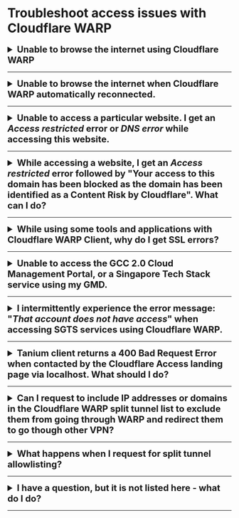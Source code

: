 # Troubleshoot access issues with Cloudflare WARP


<details>
<summary style="font-size:20px;font-weight:bold"> Unable to browse the internet using Cloudflare WARP</summary>

Check if you are connected to any VPN. If you are still connected to your VPN, you may not be able to access the internet as it conflicts with your DNS resolver configuration. 

**To resolve this** 

1. Disconnect from your VPN.
2. Make sure only Cloudflare WARP is connected.

</details>
     <hr />

<details>
<summary style="font-size:20px;font-weight:bold">Unable to browse the internet when Cloudflare WARP automatically reconnected.</summary>

If you disconnect Cloudflare WARP on your device, it  automatically gets reconnected after three hours. At that time, if you are connected to your VPN, you may not be able to access the internet as it conflicts with your DNS resolver configuration.

**To resolve this**

1. Disconnect the device from your WiFi.
2. Reconnect device to your WiFi to reset the DNS resolver settings or restart your device.

In addition, make sure the VPN configuration does not route all the traffic and DNS queries to the VPN server. Our recommendation is not to turn on WARP and the VPN at the same time.

</details>
     <hr />

<details>
<summary style="font-size:20px;font-weight:bold">Unable to access a particular website. I get an <em>Access restricted</em> error or <em>DNS error</em> while accessing this website.</summary>

**The following can cause this issue**:

- Gateway may have blocked these sites as WARP works with Cloudflare Gateway to block websites that are identified as malware sources or a security risk as per our security policy.

- DNS resolution for the website may fail because of WARP and Gateway.

**To resolve gateway issues for trusted sites**

1. Turn off WARP.
2. Ensure Microsoft Defender is running to protect your device against malware.

?> Note WARP connection will automatically reconnect after three hours.

**To resolve DNS error for your device**

<details><summary style="font-size:20px;font-weight:bold">macOS</summary>

1. Go to **Apple** menu > **System Preferences** > **Network**.

<kbd>![network](../images/resolve-dns-error-macos/network.png)</kbd>

2. Select **Wi-Fi** from the left pane and click **Advanced**.

?> If the lock icon at the lower left appears locked, click it to unlock the preference pane.

<kbd>![wifi](../images/resolve-dns-error-macos/wifi.png)</kbd>

3. Go to the **DNS tab** and click the plus icon.

<kbd>![DNS](../images/resolve-dns-error-macos/advanced-dns.png)</kbd>

4. Enter 1.1.1.1 and click the plus icon again.

<kbd>![DNS1](../images/resolve-dns-error-macos/dns-1.png)</kbd>

5. Enter 1.0.0.1 and click **OK**.

<kbd>![DNS2](../images/resolve-dns-error-macos/dns-2.png)</kbd>

6. Click **Apply**

<kbd>![apply DNS changes](../images/resolve-dns-error-macos/apply-dns-changes.png)</kbd>

7. Restart your browser and verify if you can access the SEED-trusted websites such as GCC 2.0 CMP and any secured public website.
8. If you still cannot access SEED-trusted websites, [create a support request][raise-support-request].
</details><br>

<details><summary style="font-size:20px;font-weight:bold">Windows</summary>

1. Select **Start** > **Settings** > **Network & Internet**.

<kbd>![change-adapter-options](../images/resolve-dns-error-windows/change-adapter-options.png)</kbd>

2. In the **Status** page, under **Advanced network settings** , select **Change adapter options**. The **Network Connections** page is displayed.
3. Right-click **Wi-Fi** and select **Properties**.

<kbd>![wifi-properties](../images/resolve-dns-error-windows/wifi-properties.png)</kbd>

4. Select **Internet Protocol Version 4(TCP/IPv4)** and click **Properties**.

<kbd>![ipv4](../images/resolve-dns-error-windows/ipv4.png)</kbd>

5. In the **General** tab, select **Use the following DNS server addresses**.

<kbd>![existing-dns-server-address](../images/resolve-dns-error-windows/existing-dns-server-address.png)</kbd>

?> Note down your existing settings for future reference.

6. Enter **1.1.1.1** as **Preferred DNS server** and **1.0.0.1** as **Alternate DNS server** addresses.

<kbd>![new-dns-server-address](../images/resolve-dns-error-windows/new-dns-server-address.png)</kbd>

7. Click **OK** and exit the window.
8. Restart your browser and verify if you can access the SEED-trusted websites such as GCC 2.0 CMP and any secured public website.
9. If you still cannot access SEED-trusted websites, [create a support request][raise-support-request].

</details>
</details>
     <hr />


<details>
<summary style="font-size:20px;font-weight:bold"> While accessing a website, I get an <em>Access restricted</em> error followed by "Your access to this domain has been blocked as the domain has been identified as a Content Risk by Cloudflare". What can I do?</summary>

Cloudflare WARP works with Cloudflare Gateway to block websites that may have been classified under security risk categories.

**To identify Cloudflare category of a domain**:

1. Go to [Cloudflare radar](https://radar.cloudflare.com/domain).
2. Enter the domain name of the website and check the categories under which it is classified. For more information on categories and their definitions, refer to [Cloudflare DNS categories](https://developers.cloudflare.com/cloudflare-one/policies/filtering/dns-policies/dns-categories/).
3. If the domain is incorrectly classified, visit [contact Cloudflare](https://radar.cloudflare.com/categorization-feedback/) to provide your feedback.

</details>
     <hr />

<details>
<summary style="font-size:20px;font-weight:bold">While using some tools and applications with Cloudflare WARP Client, why do I get SSL errors?</summary>

Your tool or application may be using a certificate store that is separate from the trusted root certificate store of your system.

  1. Download the Cloudflare CA certificate to your root system store(s) from the [Cloudflare documentation page][install-cloudflare-cert-operating-system].
  2. Refer to your CLI tool documentation and configure it to trust the Cloudflare root certificate.
  3. You can also refer to the following links for instructions to configure your tool or application:
     * [GovTech instructions for commonly used CLI tools across Singapore
       Government developers][config-cli-tools-with-warp], or
     * [Cloudflare instructions for configuring commonly used developer CLI
       tools][install-cloudflare-cert-applications].

</details>
<hr />

<details>
<summary style="font-size:20px;font-weight:bold">Unable to access the GCC 2.0 Cloud Management Portal, or a Singapore Tech Stack service using my GMD.</summary>

If you are unable to access the GCC 2.0 CMP or any SGTS service using your GMD, do the following:

1. Confirm the following:
    - If you have received the successfully onboarded email from DEEP.
    - If you are using only the [supported browsers](additional-resources/best-practices).
    - Ensure that Cloudflare WARP client is updated to the latest version and is connected. Go to Cloudflare WARP **Settings**, and ensure that **Gateway with WARP** is selected.
    - If Tanium is listed in the **Start** menu for Windows and in **Finder** > **Applications** for macOS.
    - If your device operating system is updated to the latest version.
    - If Defender is up-to-date and in the running state.
    - If your TechPass account has the required permissions to access the GCC 2.0 CMP or a particular SGTS service.

2. Make sure the VPN configuration does not route all traffic and DNS queries to the VPN server. We recommend not to turn on WARP and the VPN at the same time.

If you still have issues, [Generate diagnostic report](https://docs.developer.tech.gov.sg/docs/security-suite-for-engineering-endpoint-devices/#/faqs/how-to-generate-and-upload-diagnostic-files-to-incident-support-request) and upload it to the [incident support request][raise-support-request].

</details>
<hr />

<details>
<summary style="font-size:20px;font-weight:bold">I intermittently experience the error message: "<em>That account does not have access</em>" when accessing SGTS services using Cloudflare WARP.</summary>

This is a known issue with Cloudflare WARP. If you are unable to access any SGTS service, do the following:

1. Confirm the following:
    - If you have received the successfully onboarded email from DEEP.
    - If you are using only the [supported browsers](additional-resources/best-practices).
    - Ensure that Cloudflare WARP client is updated to the latest version and is connected. Go to the Cloudflare WARP **Settings**, and ensure that **Gateway with WARP** is selected.
    - If Tanium is listed in the **Start** menu for Windows and in **Finder** > **Applications** for macOS devices.
    - If your device operating system is updated to the latest version.
    - If Defender is up-to-date and in the running state.
    - If your TechPass account has the required permissions to access the GCC 2.0 CMP or a particular SGTS service.

2. Make sure the VPN configuration does not route all traffic and DNS queries to the VPN server. We recommend not to turn on WARP and the VPN at the same time.

If you still have issues, [Generate diagnostic report](https://docs.developer.tech.gov.sg/docs/security-suite-for-engineering-endpoint-devices/#/faqs/how-to-generate-and-upload-diagnostic-files-to-incident-support-request) and upload it to the [incident support request][raise-support-request].

</details>
<hr />

<details>
<summary style="font-size:20px;font-weight:bold">Tanium client returns a 400 Bad Request Error when contacted by the Cloudflare Access landing page via localhost. What should I do? </summary>

This is due to the time synchronisation issue between Cloudflare and Tanium client. To fix this, resynchronise the local time of your macOS or Windows machine.

To check and synchronise your device time with the internet time server:

  <details><summary style="font-size:20px;font-weight:bold">For macOS device</summary>

   1. From the **Apple** menu, go to **System Preferences** > **Date & Time**.
   2. Click the lock icon and use your Touch ID or enter your password to unlock.
   3. Select the **Set date and time automatically** checkbox.
   4. To use a custom network time server, enter the domain name of the server in the .
   ![synchronise your Mac time](../images/sync-clock-on-mac.png)
  </details>

  <details><summary style="font-size:20px;font-weight:bold">For Windows device</summary>

    1. Open the **Start** menu and click **Settings**.
    1. Choose **Time & Language**.
    1. Turn on **Set time automatically**.
    1. Click **Sync now** to synchronise with the time server.
    1. If you’d like to use a custom network time server, click **Date, time & regional formatting** from **Related Settings** at the upper-right corner. The **Region** settings page is displayed.
    1. Click **Additional date, time & regional settings** from **Related settings** at the upper-right corner. The **Clock and Region settings** page is displayed.
    1. Click **Date and Time**.
    1. Go to the **Internet Time** tab and select **Change settings**.
    1. Enter the domain name of the server.

  </details>
  </details>  
  <hr />

  <details>
  <summary style="font-size:20px;font-weight:bold">Can I request to include IP addresses or domains in the Cloudflare WARP split tunnel list to exclude them from going through WARP and redirect them to go though other VPN?</summary>

  We strongly encourage agencies to avoid requesting for split tunnel allowlisting to reduce or prevent harmful security attacks. However, if you still intend to allow a VPN IP, [create a support request to request](https://go.gov.sg/techpass-sr). Our team may need additional information to evaluate this request.

  For more information, refer to [split tunnel allowlist](additional-resources/split-tunnel-allowlist).


  </details>
  <hr />


  <details>
  <summary style="font-size:20px;font-weight:bold">What happens when I request for split tunnel allowlisting?</summary>

  We will assess the split tunnel allowlisting requests on a case-by-case basis to ensure that the request does not compromise GCC 2.0 or SGTS applications.

  As part of our security review processes, we will periodically review split tunnel entries to check if they are still necessary.

  For more information, refer to [split tunnel allowlist](additional-resources/split-tunnel-allowlist).


  </details>
  <hr />

  <details>
  <summary style="font-size:20px;font-weight:bold">I have a question, but it is not listed here - what do I do?</summary>

  Please visit [Cloudflare troubleshooting](cloudflare-troubleshooting)

  </details>
  <hr />





[raise-support-request]: raise-an-incident-support-request.md
[install-cloudflare-cert-operating-system]: https://developers.cloudflare.com/cloudflare-one/connections/connect-devices/warp/install-cloudflare-cert/#add-the-certificate-to-your-system
[config-cli-tools-with-warp]: faqs/configuration-of-common-developer-cli-tools-with-cloudflare-warp
[install-cloudflare-cert-applications]: https://developers.cloudflare.com/cloudflare-one/connections/connect-devices/warp/install-cloudflare-cert/#adding-to-applications

[cloudflare-troubleshooting]: https://developers.cloudflare.com/cloudflare-one/faq/teams-troubleshooting/